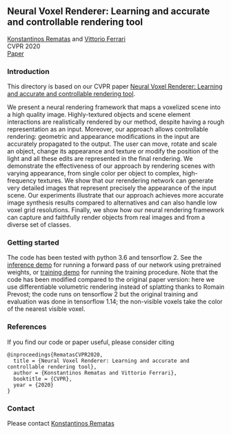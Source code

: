 ## Neural Voxel Renderer: Learning and accurate and controllable rendering tool

[Konstantinos Rematas](http://www.krematas.com/) and [Vittorio Ferrari](https://sites.google.com/corp/view/vittoferrari)<br>
CVPR 2020<br>
[Paper](https://arxiv.org/abs/1912.04591)

### Introduction

This directory is based on our CVPR paper [Neural Voxel Renderer: Learning and accurate and controllable rendering tool](https://arxiv.org/abs/1912.04591).

We present a neural rendering framework that maps a voxelized scene into a high quality image. Highly-textured objects and scene element interactions are realistically rendered by our method, despite having a rough representation as an input. Moreover, our approach allows controllable rendering: geometric and appearance modifications in the input are accurately propagated to the output. The user can move, rotate and scale an object, change its appearance and texture or modify the position of the light and all these edits are represented in the final rendering. We demonstrate the effectiveness of our approach by rendering scenes with varying appearance, from single color per object to complex, high-frequency textures. We show that our rerendering network can generate very detailed images that represent precisely the appearance of the input scene. Our experiments illustrate that our approach achieves more accurate image synthesis results compared to alternatives and can also handle low voxel grid resolutions. Finally, we show how our neural rendering framework can capture and faithfully render objects from real images and from a diverse set of classes.

### Getting started
The code has been tested with python 3.6 and tensorflow 2.
See the [inference demo](https://colab.research.google.com/github/tensorflow/graphics/blob/master/tensorflow_graphics/projects/neural_voxel_renderer/demo.ipynb) for running a forward pass of our network using pretrained weights, or [training demo](https://colab.research.google.com/github/tensorflow/graphics/blob/master/tensorflow_graphics/projects/neural_voxel_renderer/train.ipynb) for running the training procedure. Note that the code has been modified compared to the original paper version: here we use differentiable volumetric rendering instead of splatting thanks to Romain Prevost; the code runs on tensorflow 2 but the original training and evaluation was done in tensorflow 1.14; the non-visible voxels take the color of the nearest visible voxel.

### References
If you find our code or paper useful, please consider citing

    @inproceedings{RematasCVPR2020,
      title = {Neural Voxel Renderer: Learning and accurate and controllable rendering tool},
      author = {Konstantinos Rematas and Vittorio Ferrari},
      booktitle = {CVPR},
      year = {2020}
    }

### Contact

Please contact [Konstantinos Rematas](mailto:krematas@gmail.com)
